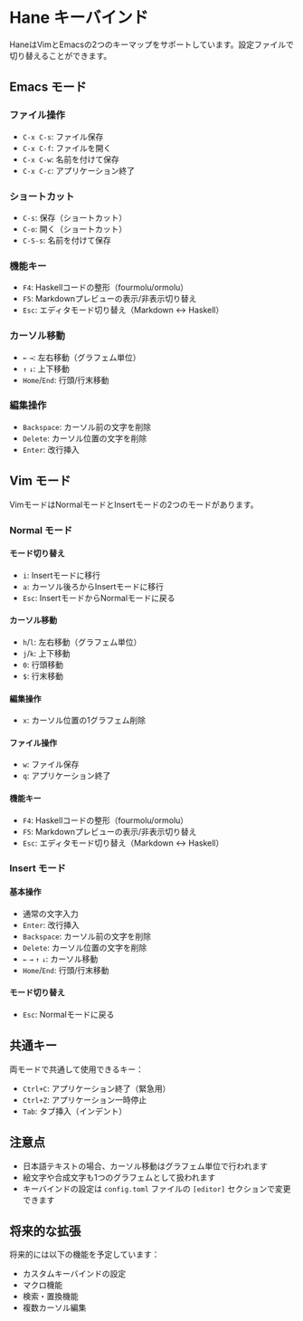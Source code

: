 # Hane キーバインド

HaneはVimとEmacsの2つのキーマップをサポートしています。設定ファイルで切り替えることができます。

## Emacs モード

### ファイル操作
- `C-x C-s`: ファイル保存
- `C-x C-f`: ファイルを開く
- `C-x C-w`: 名前を付けて保存
- `C-x C-c`: アプリケーション終了

### ショートカット
- `C-s`: 保存（ショートカット）
- `C-o`: 開く（ショートカット）
- `C-S-s`: 名前を付けて保存

### 機能キー
- `F4`: Haskellコードの整形（fourmolu/ormolu）
- `F5`: Markdownプレビューの表示/非表示切り替え
- `Esc`: エディタモード切り替え（Markdown ↔ Haskell）

### カーソル移動
- `←` `→`: 左右移動（グラフェム単位）
- `↑` `↓`: 上下移動
- `Home`/`End`: 行頭/行末移動

### 編集操作
- `Backspace`: カーソル前の文字を削除
- `Delete`: カーソル位置の文字を削除
- `Enter`: 改行挿入

## Vim モード

VimモードはNormalモードとInsertモードの2つのモードがあります。

### Normal モード

#### モード切り替え
- `i`: Insertモードに移行
- `a`: カーソル後ろからInsertモードに移行
- `Esc`: InsertモードからNormalモードに戻る

#### カーソル移動
- `h`/`l`: 左右移動（グラフェム単位）
- `j`/`k`: 上下移動
- `0`: 行頭移動
- `$`: 行末移動

#### 編集操作
- `x`: カーソル位置の1グラフェム削除

#### ファイル操作
- `w`: ファイル保存
- `q`: アプリケーション終了

#### 機能キー
- `F4`: Haskellコードの整形（fourmolu/ormolu）
- `F5`: Markdownプレビューの表示/非表示切り替え
- `Esc`: エディタモード切り替え（Markdown ↔ Haskell）

### Insert モード

#### 基本操作
- 通常の文字入力
- `Enter`: 改行挿入
- `Backspace`: カーソル前の文字を削除
- `Delete`: カーソル位置の文字を削除
- `←` `→` `↑` `↓`: カーソル移動
- `Home`/`End`: 行頭/行末移動

#### モード切り替え
- `Esc`: Normalモードに戻る

## 共通キー

両モードで共通して使用できるキー：

- `Ctrl+C`: アプリケーション終了（緊急用）
- `Ctrl+Z`: アプリケーション一時停止
- `Tab`: タブ挿入（インデント）

## 注意点

- 日本語テキストの場合、カーソル移動はグラフェム単位で行われます
- 絵文字や合成文字も1つのグラフェムとして扱われます
- キーバインドの設定は `config.toml` ファイルの `[editor]` セクションで変更できます

## 将来的な拡張

将来的には以下の機能を予定しています：
- カスタムキーバインドの設定
- マクロ機能
- 検索・置換機能
- 複数カーソル編集

